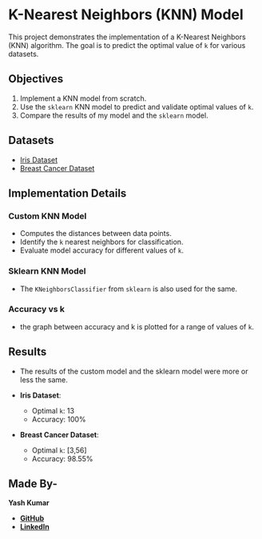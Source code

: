 
# K-Nearest Neighbors (KNN) Model

This project demonstrates the implementation of a K-Nearest Neighbors (KNN) algorithm. The goal is to predict the optimal value of `k` for various datasets.

## Objectives
1. Implement a KNN model from scratch.
2. Use the `sklearn` KNN model to predict and validate optimal values of `k`.
3. Compare the results of my model and the `sklearn` model.

## Datasets
- [Iris Dataset](https://www.kaggle.com/uciml/iris)
- [Breast Cancer Dataset](https://www.kaggle.com/uciml/breast-cancer-wisconsin-data)

## Implementation Details

### Custom KNN Model

- Computes the distances between data points.
- Identify the `k` nearest neighbors for classification.
- Evaluate model accuracy for different values of `k`.

### Sklearn KNN Model
- The `KNeighborsClassifier` from `sklearn` is also used for the same. 

### Accuracy vs k
- the graph between accuracy and k is plotted for a range of values of `k`.

## Results
- The results of the custom model and the sklearn model were more or less the same.
- **Iris Dataset**:
  - Optimal `k`: 13
  - Accuracy: 100%

- **Breast Cancer Dataset**:
  - Optimal `k`: [3,56]
  - Accuracy: 98.55%
## Made By-
**Yash Kumar**
- [**GitHub**](https://github.com/yashk1690)
- [**LinkedIn**](https://www.linkedin.com/in/yash-kumar-504649323)



